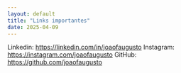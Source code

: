 ```yaml
---
layout: default
title: "Links importantes"
date: 2025-04-09
---
```

Linkedin: https://linkedin.com/in/joaofaugusto
Instagram: https://instagram.com/joaofaugusto
GitHub: https://github.com/joaofaugusto